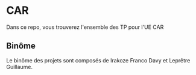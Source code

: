 # CAR

Dans ce repo, vous trouverez l'ensemble des TP pour l'UE CAR

## Binôme

Le binôme des projets sont composés de Irakoze Franco Davy et Leprêtre Guillaume.
